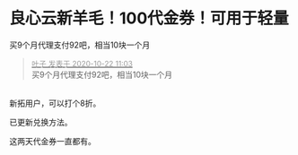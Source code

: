 # 良心云新羊毛！100代金券！可用于轻量


买9个月代理支付92吧，相当10块一个月

<div class="quote"><blockquote><font size="2"><a href="https://www.hostloc.com/forum.php?mod=redirect&amp;goto=findpost&amp;pid=9335061&amp;ptid=756419" target="_blank"><font color="#999999">叶子 发表于 2020-10-22 11:03</font></a></font><br />
买9个月代理支付92吧，相当10块一个月</blockquote></div><br />
新拓用户，可以打个8折。

已更新兑换方法。

这两天代金券一直都有。
